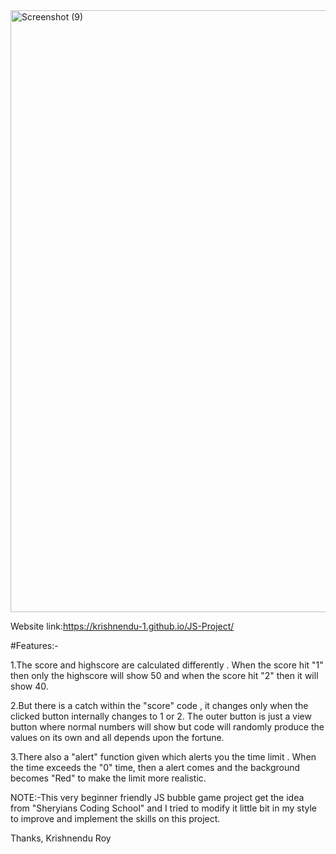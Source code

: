 <img width="963" alt="Screenshot (9)" src="https://github.com/Krishnendu-1/JS-Project/assets/116032373/bb39ea80-c867-4468-8bc4-d034e313bb12">

Website link:https://krishnendu-1.github.io/JS-Project/

#Features:-

1.The score and highscore are calculated differently . When the score hit "1" then only the highscore will show 50 and when the score hit "2" then it will show 40.

2.But there is a catch within the "score" code , it changes only when the clicked  button internally changes to 1 or 2. The outer button is just a view button where normal numbers will show but code will randomly produce the values on its own and all depends upon the fortune.

3.There also a "alert" function given which alerts you the time limit . When the time exceeds the "0" time, then a alert comes and the background becomes "Red" to make the limit more realistic.

NOTE:-This very beginner friendly JS bubble game project get the idea from  "Sheryians Coding School" and I tried to modify it little bit in my style to improve and implement the skills on this project.

Thanks,
Krishnendu Roy
